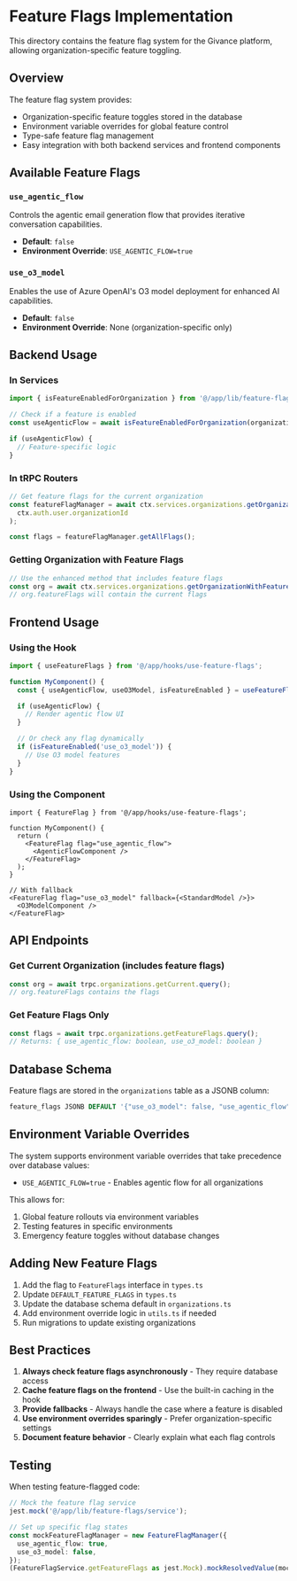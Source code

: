 # Feature Flags Implementation

This directory contains the feature flag system for the Givance platform, allowing organization-specific feature toggling.

## Overview

The feature flag system provides:
- Organization-specific feature toggles stored in the database
- Environment variable overrides for global feature control
- Type-safe feature flag management
- Easy integration with both backend services and frontend components

## Available Feature Flags

### `use_agentic_flow`
Controls the agentic email generation flow that provides iterative conversation capabilities.
- **Default**: `false`
- **Environment Override**: `USE_AGENTIC_FLOW=true`

### `use_o3_model`
Enables the use of Azure OpenAI's O3 model deployment for enhanced AI capabilities.
- **Default**: `false`
- **Environment Override**: None (organization-specific only)

## Backend Usage

### In Services

```typescript
import { isFeatureEnabledForOrganization } from '@/app/lib/feature-flags/utils';

// Check if a feature is enabled
const useAgenticFlow = await isFeatureEnabledForOrganization(organizationId, 'use_agentic_flow');

if (useAgenticFlow) {
  // Feature-specific logic
}
```

### In tRPC Routers

```typescript
// Get feature flags for the current organization
const featureFlagManager = await ctx.services.organizations.getOrganizationFeatureFlags(
  ctx.auth.user.organizationId
);

const flags = featureFlagManager.getAllFlags();
```

### Getting Organization with Feature Flags

```typescript
// Use the enhanced method that includes feature flags
const org = await ctx.services.organizations.getOrganizationWithFeatureFlags(organizationId);
// org.featureFlags will contain the current flags
```

## Frontend Usage

### Using the Hook

```typescript
import { useFeatureFlags } from '@/app/hooks/use-feature-flags';

function MyComponent() {
  const { useAgenticFlow, useO3Model, isFeatureEnabled } = useFeatureFlags();

  if (useAgenticFlow) {
    // Render agentic flow UI
  }

  // Or check any flag dynamically
  if (isFeatureEnabled('use_o3_model')) {
    // Use O3 model features
  }
}
```

### Using the Component

```tsx
import { FeatureFlag } from '@/app/hooks/use-feature-flags';

function MyComponent() {
  return (
    <FeatureFlag flag="use_agentic_flow">
      <AgenticFlowComponent />
    </FeatureFlag>
  );
}

// With fallback
<FeatureFlag flag="use_o3_model" fallback={<StandardModel />}>
  <O3ModelComponent />
</FeatureFlag>
```

## API Endpoints

### Get Current Organization (includes feature flags)
```typescript
const org = await trpc.organizations.getCurrent.query();
// org.featureFlags contains the flags
```

### Get Feature Flags Only
```typescript
const flags = await trpc.organizations.getFeatureFlags.query();
// Returns: { use_agentic_flow: boolean, use_o3_model: boolean }
```

## Database Schema

Feature flags are stored in the `organizations` table as a JSONB column:

```sql
feature_flags JSONB DEFAULT '{"use_o3_model": false, "use_agentic_flow": false}'::jsonb
```

## Environment Variable Overrides

The system supports environment variable overrides that take precedence over database values:

- `USE_AGENTIC_FLOW=true` - Enables agentic flow for all organizations

This allows for:
1. Global feature rollouts via environment variables
2. Testing features in specific environments
3. Emergency feature toggles without database changes

## Adding New Feature Flags

1. Add the flag to `FeatureFlags` interface in `types.ts`
2. Update `DEFAULT_FEATURE_FLAGS` in `types.ts`
3. Update the database schema default in `organizations.ts`
4. Add environment override logic in `utils.ts` if needed
5. Run migrations to update existing organizations

## Best Practices

1. **Always check feature flags asynchronously** - They require database access
2. **Cache feature flags on the frontend** - Use the built-in caching in the hook
3. **Provide fallbacks** - Always handle the case where a feature is disabled
4. **Use environment overrides sparingly** - Prefer organization-specific settings
5. **Document feature behavior** - Clearly explain what each flag controls

## Testing

When testing feature-flagged code:

```typescript
// Mock the feature flag service
jest.mock('@/app/lib/feature-flags/service');

// Set up specific flag states
const mockFeatureFlagManager = new FeatureFlagManager({
  use_agentic_flow: true,
  use_o3_model: false,
});
(FeatureFlagService.getFeatureFlags as jest.Mock).mockResolvedValue(mockFeatureFlagManager);
```